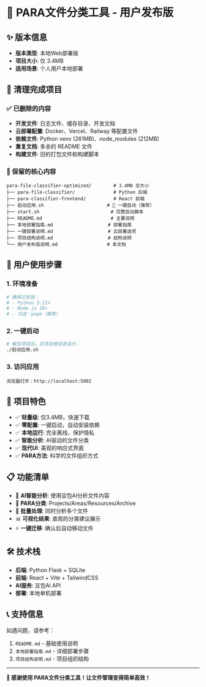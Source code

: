 # 🎉 PARA文件分类工具 - 用户发布版

## ✨ 版本信息
- **版本类型**: 本地Web部署版
- **项目大小**: 仅 3.4MB
- **适用场景**: 个人用户本地部署

## 🧹 清理完成项目

### ✅ 已删除的内容
- **开发文件**: 日志文件、缓存目录、开发文档
- **云部署配置**: Docker、Vercel、Railway 等配置文件
- **依赖文件**: Python venv (261MB)、node_modules (212MB)
- **重复文档**: 多余的 README 文件
- **构建文件**: 旧的打包文件和构建脚本

### 📁 保留的核心内容
```
para-file-classifier-optimized/        # 3.4MB 总大小
├── para-file-classifier/              # Python 后端
├── para-classifier-frontend/          # React 前端
├── 启动应用.sh                       # 🚀 一键启动（推荐）
├── start.sh                          # 完整启动脚本
├── README.md                         # 主要说明
├── 本地部署指南.md                    # 部署指南
├── 一键部署说明.md                    # 云部署选项
├── 项目结构说明.md                    # 结构说明
└── 用户发布版说明.md                  # 本文档
```

## 🚀 用户使用步骤

### 1. 环境准备
```bash
# 确保已安装：
# - Python 3.11+
# - Node.js 18+
# - 可选：pnpm（推荐）
```

### 2. 一键启动
```bash
# 解压项目后，在项目根目录运行：
./启动应用.sh
```

### 3. 访问应用
```
浏览器打开：http://localhost:5002
```

## 🎯 项目特色

- ✅ **轻量级**: 仅3.4MB，快速下载
- ✅ **零配置**: 一键启动，自动安装依赖
- ✅ **本地运行**: 完全离线，保护隐私
- ✅ **智能分析**: AI驱动的文件分类
- ✅ **现代UI**: 美观的响应式界面
- ✅ **PARA方法**: 科学的文件组织方式

## 📋 功能清单

- 🤖 **AI智能分析**: 使用豆包AI分析文件内容
- 📁 **PARA分类**: Projects/Areas/Resources/Archive
- 🚀 **批量处理**: 同时分析多个文件
- 📊 **可视化结果**: 直观的分类建议展示
- ⚡ **一键迁移**: 确认后自动移动文件

## 🛠️ 技术栈

- **后端**: Python Flask + SQLite
- **前端**: React + Vite + TailwindCSS
- **AI服务**: 豆包AI API
- **部署**: 本地单机部署

## 📞 支持信息

如遇问题，请参考：
1. `README.md` - 基础使用说明
2. `本地部署指南.md` - 详细部署步骤
3. `项目结构说明.md` - 项目组织结构

---

**🎉 感谢使用 PARA文件分类工具！让文件管理变得简单高效！** 